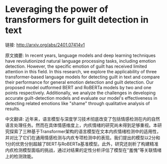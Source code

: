# Leveraging the power of transformers for guilt detection in text

链接: http://arxiv.org/abs/2401.07414v1

原文摘要:
In recent years, language models and deep learning techniques have
revolutionized natural language processing tasks, including emotion detection.
However, the specific emotion of guilt has received limited attention in this
field. In this research, we explore the applicability of three
transformer-based language models for detecting guilt in text and compare their
performance for general emotion detection and guilt detection. Our proposed
model outformed BERT and RoBERTa models by two and one points respectively.
Additionally, we analyze the challenges in developing accurate guilt-detection
models and evaluate our model's effectiveness in detecting related emotions
like "shame" through qualitative analysis of results.

中文翻译:
近年来，语言模型与深度学习技术彻底改变了包括情感检测在内的自然语言处理任务。然而在具体情感维度上，内疚情绪的研究尚未得到足够重视。本研究探索了三种基于Transformer架构的语言模型在文本内疚情绪检测中的适用性，并对比了它们在通用情感检测与内疚专项检测中的表现。我们提出的模型以2分和1分的优势分别超越了BERT与RoBERTa基准模型。此外，研究还剖析了构建精准内疚检测模型面临的挑战，通过对结果的定性分析评估了模型在"羞愧"等关联情绪上的检测效能。
